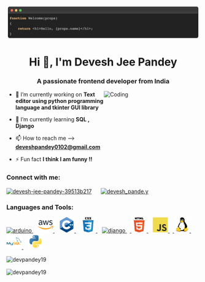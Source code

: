 ![MasterHead](https://raw.githubusercontent.com/janole/embed-code/HEAD/doc/screenshot-2.png)
<h1 align="center">Hi 👋, I'm Devesh Jee Pandey</h1>
<h3 align="center">A passionate frontend developer from India</h3>
<img align="right" alt="Coding" height="250" width="250" src="https://camo.githubusercontent.com/cae12fddd9d6982901d82580bdf321d81fb299141098ca1c2d4891870827bf17/68747470733a2f2f6d69726f2e6d656469756d2e636f6d2f6d61782f313336302f302a37513379765349765f7430696f4a2d5a2e676966">

- 🔭 I’m currently working on **Text editor using python programming language and tkinter GUI library**

- 🌱 I’m currently learning **SQL , Django**

- 📫 How to reach me --> **deveshpandey0102@gmail.com**

- ⚡ Fun fact **I think I am funny !!**

<h3 align="left">Connect with me:</h3>
<p align="left">
<a href="https://linkedin.com/in/devesh-jee-pandey-39513b217" target="blank"><img align="center" src="https://www.freepnglogos.com/uploads/official-linkedin-logo----17.png" alt="devesh-jee-pandey-39513b217" height="30" width="30" /></a> &nbsp;&nbsp;&nbsp;&nbsp;
<a href="https://www.instagram.com/deveshpande.y/" target="blank"><img align="center" src="https://upload.wikimedia.org/wikipedia/commons/thumb/9/96/Instagram.svg/1200px-Instagram.svg.png" alt="devesh_pande.y" height="30" width="30" /></a>
</p>

<h3 align="left">Languages and Tools:</h3>
<p align="left"> <a href="https://www.arduino.cc/" target="_blank" rel="noreferrer"> <img src="https://cdn.worldvectorlogo.com/logos/arduino-1.svg" alt="arduino" width="40" height="40"/> </a>&nbsp;&nbsp; <a href="https://aws.amazon.com" target="_blank" rel="noreferrer"> <img src="https://raw.githubusercontent.com/devicons/devicon/master/icons/amazonwebservices/amazonwebservices-original-wordmark.svg" alt="aws" width="40" height="40"/> </a>&nbsp;&nbsp; <a href="https://www.w3schools.com/cpp/" target="_blank" rel="noreferrer"> <img src="https://raw.githubusercontent.com/devicons/devicon/master/icons/cplusplus/cplusplus-original.svg" alt="cplusplus" width="40" height="40"/> </a>&nbsp;&nbsp; <a href="https://www.w3schools.com/css/" target="_blank" rel="noreferrer"> <img src="https://raw.githubusercontent.com/devicons/devicon/master/icons/css3/css3-original-wordmark.svg" alt="css3" width="40" height="40"/> </a>&nbsp;&nbsp; <a href="https://www.djangoproject.com/" target="_blank" rel="noreferrer"> <img src="https://cdn.worldvectorlogo.com/logos/django.svg" alt="django" width="40" height="40"/> </a> &nbsp;&nbsp;<a href="https://www.w3.org/html/" target="_blank" rel="noreferrer"> <img src="https://raw.githubusercontent.com/devicons/devicon/master/icons/html5/html5-original-wordmark.svg" alt="html5" width="40" height="40"/> </a>&nbsp;&nbsp; <a href="https://developer.mozilla.org/en-US/docs/Web/JavaScript" target="_blank" rel="noreferrer"> <img src="https://raw.githubusercontent.com/devicons/devicon/master/icons/javascript/javascript-original.svg" alt="javascript" width="40" height="40"/> </a> &nbsp;&nbsp;<a href="https://www.linux.org/" target="_blank" rel="noreferrer"> <img src="https://raw.githubusercontent.com/devicons/devicon/master/icons/linux/linux-original.svg" alt="linux" width="40" height="40"/> </a> &nbsp;&nbsp;<a href="https://www.mysql.com/" target="_blank" rel="noreferrer"> <img src="https://raw.githubusercontent.com/devicons/devicon/master/icons/mysql/mysql-original-wordmark.svg" alt="mysql" width="40" height="40"/> </a>&nbsp;&nbsp; <a href="https://www.python.org" target="_blank" rel="noreferrer"> <img src="https://raw.githubusercontent.com/devicons/devicon/master/icons/python/python-original.svg" alt="python" width="40" height="40"/> </a> </p>

<p><img align="center" src="https://github-readme-stats.vercel.app/api/top-langs?username=devpandey19&show_icons=true&locale=en&layout=compact" alt="devpandey19" /></p>

<p><img align="center" src="https://github-readme-streak-stats.herokuapp.com/?user=devpandey19&" alt="devpandey19" /></p>

